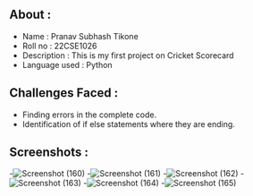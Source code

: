 ## About :
- Name : Pranav Subhash Tikone
- Roll no : 22CSE1026
- Description : This is my first project on Cricket Scorecard
- Language used : Python

## Challenges Faced :
 - Finding errors in the complete code.
 - Identification of if else statements where they are ending.
 
## Screenshots :
 -![Screenshot (160)](https://user-images.githubusercontent.com/121761810/216847089-64b3d069-dc53-497d-bbc1-7cfe26ffc6d6.png)
 -![Screenshot (161)](https://user-images.githubusercontent.com/121761810/216847105-db81302d-7f55-454f-99e9-745327ef0d5b.png)
 -![Screenshot (162)](https://user-images.githubusercontent.com/121761810/216847119-4e0701a6-9a58-477d-9c42-81053a573e46.png)
 -![Screenshot (163)](https://user-images.githubusercontent.com/121761810/216847137-40e122aa-f071-428c-af91-670d2d086e1f.png)
 -![Screenshot (164)](https://user-images.githubusercontent.com/121761810/216847153-194c40ea-8f0d-4860-8cb6-2d76fd47da58.png)
 -![Screenshot (165)](https://user-images.githubusercontent.com/121761810/216847165-b79de04d-90f1-4e17-819f-241ff0fa0e3d.png)



